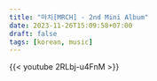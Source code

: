 ```yaml
---
title: "마치[MRCH] - 2nd Mini Album"
date: 2023-11-26T15:09:58+07:00
draft: false
tags: [korean, music]
---
```


{{< youtube 2RLbj-u4FnM >}}

